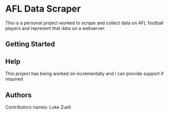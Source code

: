 # AFL Data Scraper
This is a personal project worked to scrape and collect data on AFL football players and represent that data on a webserver.

## Getting Started
   
## Help

This project has being worked on incrementally and I can provide support if required

## Authors

Contributors names:
Luke Zuell








